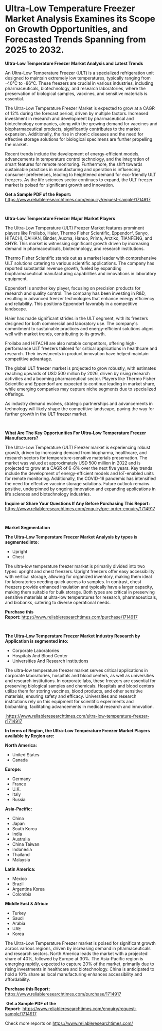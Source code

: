<p><h1>Ultra-Low Temperature Freezer Market Analysis Examines its Scope on Growth Opportunities, and Forecasted Trends Spanning from 2025 to 2032.</h1></p><p><strong>Ultra-Low Temperature Freezer Market Analysis and Latest Trends</strong></p>
<p><p>An Ultra-Low Temperature Freezer (ULT) is a specialized refrigeration unit designed to maintain extremely low temperatures, typically ranging from -40°C to -86°C. These freezers are crucial in various industries, including pharmaceuticals, biotechnology, and research laboratories, where the preservation of biological samples, vaccines, and sensitive materials is essential.</p><p>The Ultra-Low Temperature Freezer Market is expected to grow at a CAGR of 12% during the forecast period, driven by multiple factors. Increased investment in research and development by pharmaceutical and biotechnology companies, along with the growing demand for vaccines and biopharmaceutical products, significantly contributes to the market expansion. Additionally, the rise in chronic diseases and the need for effective storage solutions for biological specimens are further propelling the market.</p><p>Recent trends include the development of energy-efficient models, advancements in temperature control technology, and the integration of smart features for remote monitoring. Furthermore, the shift towards sustainable practices in manufacturing and operation is influencing consumer preferences, leading to heightened demand for eco-friendly ULT freezers. As the life sciences sector continues to expand, the ULT freezer market is poised for significant growth and innovation.</p></p>
<p><strong>Get a Sample PDF of the Report:&nbsp;</strong> <a href="https://www.reliableresearchtimes.com/enquiry/request-sample/1714917?utm_campaign=2233&utm_medium=2&utm_source=Github&utm_content=ia&utm_term=28032025&utm_id=ultra-low-temperature-freezer">https://www.reliableresearchtimes.com/enquiry/request-sample/1714917</a></p>
<p>&nbsp;</p>
<p><strong>Ultra-Low Temperature Freezer Major Market Players</strong></p>
<p><p>The Ultra-Low Temperature (ULT) Freezer Market features prominent players like Froilabo, Haier, Thermo Fisher Scientific, Eppendorf, Sanyo, HITACHI, DAIHAN, Binder, Aucma, Hanuo, Prima, Arctiko, TIANFENG, and SHYB. This market is witnessing significant growth driven by increasing demand in pharmaceuticals, biotechnology, and research institutions.</p><p>Thermo Fisher Scientific stands out as a market leader with comprehensive ULT solutions catering to various scientific applications. The company has reported substantial revenue growth, fueled by expanding biopharmaceutical manufacturing capabilities and innovations in laboratory equipment.</p><p>Eppendorf is another key player, focusing on precision products for research and quality control. The company has been investing in R&D, resulting in advanced freezer technologies that enhance energy efficiency and reliability. This positions Eppendorf favorably in a competitive landscape.</p><p>Haier has made significant strides in the ULT segment, with its freezers designed for both commercial and laboratory use. The company's commitment to sustainable practices and energy-efficient solutions aligns well with market trends, contributing to its growth.</p><p>Froilabo and HITACHI are also notable competitors, offering high-performance ULT freezers tailored for critical applications in healthcare and research. Their investments in product innovation have helped maintain competitive advantage.</p><p>The global ULT freezer market is projected to grow robustly, with estimates reaching upwards of USD 500 million by 2026, driven by rising research activities and a booming pharmaceutical sector. Players like Thermo Fisher Scientific and Eppendorf are expected to continue leading in market share, while emerging companies may capture niche segments due to specialized offerings.</p><p>As industry demand evolves, strategic partnerships and advancements in technology will likely shape the competitive landscape, paving the way for further growth in the ULT freezer market.</p></p>
<p>&nbsp;</p>
<p><strong>What Are The Key Opportunities For Ultra-Low Temperature Freezer Manufacturers?</strong></p>
<p><p>The Ultra-Low Temperature (ULT) Freezer market is experiencing robust growth, driven by increasing demand from biopharma, healthcare, and research sectors for temperature-sensitive materials preservation. The market was valued at approximately USD 500 million in 2022 and is projected to grow at a CAGR of 6-8% over the next five years. Key trends include the development of energy-efficient models and IoT-enabled units for remote monitoring. Additionally, the COVID-19 pandemic has intensified the need for effective vaccine storage solutions. Future outlook remains positive, underpinned by ongoing innovation and expanding applications in life sciences and biotechnology industries.</p></p>
<p><strong>Inquire or Share Your Questions If Any Before Purchasing This Report:</strong> <a href="https://www.reliableresearchtimes.com/enquiry/pre-order-enquiry/1714917?utm_campaign=2233&utm_medium=2&utm_source=Github&utm_content=ia&utm_term=28032025&utm_id=ultra-low-temperature-freezer">https://www.reliableresearchtimes.com/enquiry/pre-order-enquiry/1714917</a></p>
<p>&nbsp;</p>
<p><strong>Market Segmentation</strong></p>
<p><strong>The Ultra-Low Temperature Freezer Market Analysis by types is segmented into:</strong></p>
<p><ul><li>Upright</li><li>Chest</li></ul></p>
<p><p>The ultra-low temperature freezer market is primarily divided into two types: upright and chest freezers. Upright freezers offer easy accessibility with vertical storage, allowing for organized inventory, making them ideal for laboratories needing quick access to samples. In contrast, chest freezers provide enhanced insulation and typically have a larger capacity, making them suitable for bulk storage. Both types are critical in preserving sensitive materials at ultra-low temperatures for research, pharmaceuticals, and biobanks, catering to diverse operational needs.</p></p>
<p><strong>Purchase this Report:&nbsp;</strong><a href="https://www.reliableresearchtimes.com/purchase/1714917?utm_campaign=2233&utm_medium=2&utm_source=Github&utm_content=ia&utm_term=28032025&utm_id=ultra-low-temperature-freezer">https://www.reliableresearchtimes.com/purchase/1714917</a></p>
<p>&nbsp;</p>
<p><strong>The Ultra-Low Temperature Freezer Market Industry Research by Application is segmented into:</strong></p>
<p><ul><li>Corporate Laboratories</li><li>Hospitals And Blood Center</li><li>Universities And Research Institutions</li></ul></p>
<p><p>The ultra-low temperature freezer market serves critical applications in corporate laboratories, hospitals and blood centers, as well as universities and research institutions. In corporate labs, these freezers are essential for preserving biological samples and chemicals. Hospitals and blood centers utilize them for storing vaccines, blood products, and other sensitive materials, ensuring safety and efficacy. Universities and research institutions rely on this equipment for scientific experiments and biobanking, facilitating advancements in medical research and innovation.</p></p>
<p><a href="https://www.reliableresearchtimes.com/ultra-low-temperature-freezer-r1714917?utm_campaign=2233&utm_medium=2&utm_source=Github&utm_content=ia&utm_term=28032025&utm_id=ultra-low-temperature-freezer">&nbsp;https://www.reliableresearchtimes.com/ultra-low-temperature-freezer-r1714917</a></p>
<p><strong>In terms of Region, the Ultra-Low Temperature Freezer Market Players available by Region are:</strong></p>
<p>
    <p> <strong> North America: </strong>
        <ul>
            <li>United States</li>
            <li>Canada</li>
        </ul>
        </p> 
    <p> <strong> Europe: </strong>
        <ul>
            <li>Germany</li>
            <li>France</li>
            <li>U.K.</li>
            <li>Italy</li>
            <li>Russia</li>
        </ul>
        </p> 
    <p> <strong> Asia-Pacific: </strong>
        <ul>
            <li>China</li>
            <li>Japan</li>
            <li>South Korea</li>
            <li>India</li>
            <li>Australia</li>
            <li>China Taiwan</li>
            <li>Indonesia</li>
            <li>Thailand</li>
            <li>Malaysia</li>
        </ul>
        </p> 
    <p> <strong> Latin America: </strong>
        <ul>
            <li>Mexico</li>
            <li>Brazil</li>
            <li>Argentina Korea</li>
            <li>Colombia</li>
        </ul>
        </p> 
    <p> <strong> Middle East & Africa: </strong>
        <ul>
            <li>Turkey</li>
            <li>Saudi</li>
            <li>Arabia</li>
            <li>UAE</li>
            <li>Korea</li>
        </ul>
    </p>
    </p>
<p><p>The Ultra-Low Temperature Freezer market is poised for significant growth across various regions, driven by increasing demand in pharmaceuticals and research sectors. North America leads the market with a projected share of 40%, followed by Europe at 30%. The Asia-Pacific region is emerging rapidly, expected to capture 20% of the market, primarily due to rising investments in healthcare and biotechnology. China is anticipated to hold a 10% share as local manufacturing enhances accessibility and affordability. </p></p>
<p><strong>Purchase this Report: </strong><a href="https://www.reliableresearchtimes.com/purchase/1714917?utm_campaign=2233&utm_medium=2&utm_source=Github&utm_content=ia&utm_term=28032025&utm_id=ultra-low-temperature-freezer">https://www.reliableresearchtimes.com/purchase/1714917</a></p>
<p>&nbsp;<strong>Get a Sample PDF of the Report:&nbsp;&nbsp;</strong><a href="https://www.reliableresearchtimes.com/enquiry/request-sample/1714917?utm_campaign=2233&utm_medium=2&utm_source=Github&utm_content=ia&utm_term=28032025&utm_id=ultra-low-temperature-freezer">https://www.reliableresearchtimes.com/enquiry/request-sample/1714917</a></p>
<p><strong></strong></p>
<p>Check more reports on <a href="https://www.reliableresearchtimes.com/?utm_campaign=2233&utm_medium=2&utm_source=Github&utm_content=ia&utm_term=28032025&utm_id=ultra-low-temperature-freezer">https://www.reliableresearchtimes.com/</a></p>